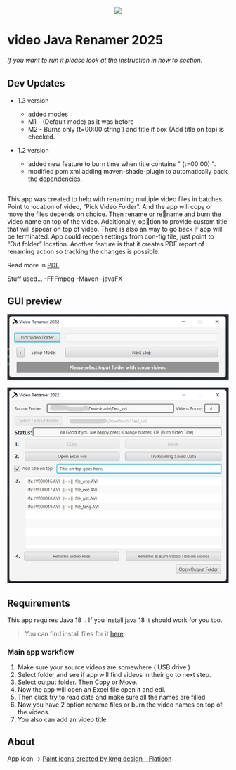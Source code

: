 <p align="center"><img src="http://www.markurion.eu/wp-content/uploads/2017/01/unnamed.gif"></p>

# video Java Renamer 2025
###### If you want to run it please look at the instruction in how to section.


## Dev Updates
- 1.3 version
  - added modes 
  - M1 - (Default mode) as it was before
  - M2 - Burns only (t=00:00 string ) and title if box (Add title on top) is checked. 

- 1.2 version
  - added new feature to burn time when title contains " (t=00:00) ".
  - modified pom xml adding maven-shade-plugin to automatically pack the dependencies.

## 
This app was created to help with renaming multiple video files in
batches. Point to location of video, “Pick Video Folder”. And the app
will copy or move the files depends on choice. Then rename or rename and burn the video name on top of the video. Additionally, option to provide custom title that will appear on top of video. There is
also an way to go back if app will be terminated. App could reopen
settings from con-fig file, just point to “Out folder” location. Another
feature is that it creates PDF report of renaming action so tracking
the changes is possible.

Read more in [PDF](/readme/InfoPDF.pdf) 

Stuff used...
-FFFmpeg
-Maven 
-javaFX

## GUI preview
![Menu](/readme/1.jpg)

![Body](/readme/2.jpg)


## Requirements
This app requires Java 18 .. If you install java 18 it should work for you too.
> You can find install files for it [here](https://www.oracle.com/java/technologies/downloads/#java18).


### Main app workflow
1. Make sure your source videos are somewhere ( USB drive )
2. Select folder and see if app will find videos in their go to next step.
3. Select output folder. Then Copy or Move.
4. Now the app will open an Excel file open it and edi. 
5. Then click try to read date and make sure all the names are filled.
6. Now you have 2 option rename files or burn the video names on top of the videos.
7. You also can add an video title. 

## About
 App icon -> <a href="https://www.flaticon.com/free-icons/paint" title="paint icons">Paint icons created by kmg design - Flaticon</a>